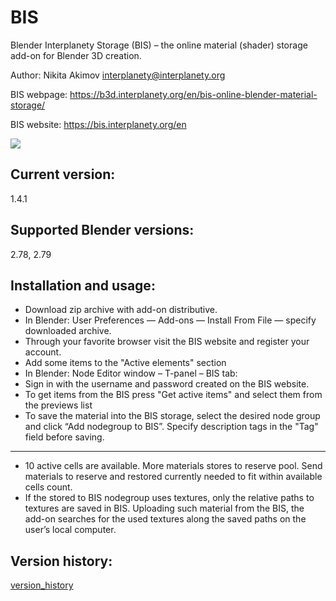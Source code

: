 # BIS
Blender Interplanety Storage (BIS) – the online material (shader) storage add-on for Blender 3D creation.

Author: Nikita Akimov interplanety@interplanety.org

BIS webpage: https://b3d.interplanety.org/en/bis-online-blender-material-storage/

BIS website: https://bis.interplanety.org/en

<img src = "https://b3d.interplanety.org/wp-content/upload_content/2018/05/01_670x335.jpg">

Current version:
-
1.4.1

Supported Blender versions:
-

2.78, 2.79

Installation and usage:
-
- Download zip archive with add-on distributive.
- In Blender: User Preferences — Add-ons — Install From File — specify downloaded archive.
- Through your favorite browser visit the BIS website and register your account.
- Add some items to the "Active elements" section
- In Blender: Node Editor window – T-panel – BIS tab:
- Sign in with the username and password created on the BIS website.
- To get items from the BIS press "Get active items" and select them from the previews list
- To save the material into the BIS storage, select the desired node group and click “Add nodegroup to BIS”. Specify description tags in the "Tag" field before saving.
---
- 10 active cells are available. More materials stores to reserve pool. Send materials to reserve and restored currently needed to fit within available cells count.
- If the stored to BIS nodegroup uses textures, only the relative paths to textures are saved in BIS. Uploading such material from the BIS, the add-on searches for the used textures along the saved paths on the user’s local computer.

Version history:
-
[version_history](version_history.md)

